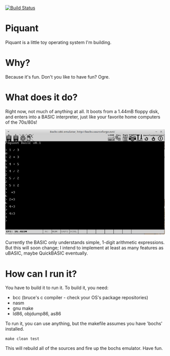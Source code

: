 [![Build Status](https://travis-ci.org/akesterson/piquant.svg?branch=master)](https://travis-ci.org/akesterson/piquant)

Piquant
====

Piquant is a little toy operating system I'm building.

Why?
=====

Because it's fun. Don't you like to have fun? Ogre.

What does it do?
=====

Right now, not much of anything at all. It boots from a 1.44mB floppy disk, and enters into a BASIC interpreter, just like your favorite home computers of the 70s/80s!

![Image of Piquant v0.1](media/screenshot.png)

Currently the BASIC only understands simple, 1-digit arithmetic expressions. But this will soon change; I intend to implement at least as many features as uBASIC, maybe QuickBASIC eventually.

How can I run it?
=====

You have to build it to run it. To build it, you need:

* bcc (bruce's c compiler - check your OS's package repositories)
* nasm
* gnu make
* ld86, objdump86, as86

To run it, you can use anything, but the makefile assumes you have 'bochs' installed.

    make clean test

This will rebuild all of the sources and fire up the bochs emulator. Have fun.